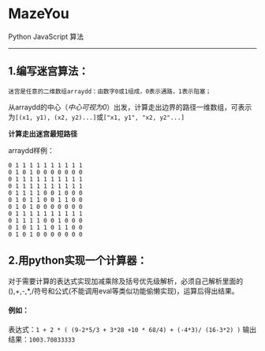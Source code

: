 ﻿# MazeYou

Python JavaScript 算法

---

## 1.编写迷宫算法：
    
    迷宫是任意的二维数组arraydd：由数字0或1组成，0表示通路，1表示阻塞；

从arraydd的中心（*中心可视为0*）出发，计算走出边界的路径一维数组，可表示为`[(x1, y1), (x2, y2)...]`或`["x1, y1", "x2, y2"...]`

**计算走出迷宫最短路径**

arraydd样例：
```
0 1 1 1 1 1 1 1 1 1 1
0 1 0 1 0 0 0 0 0 0 0
0 1 1 1 1 1 1 1 1 1 1
0 1 1 1 1 1 1 1 1 1 1
0 1 1 1 1 0 0 1 0 0 0
0 1 0 1 1 0 0 1 1 0 0
0 1 0 1 0 0 0 0 0 0 0
0 1 1 1 1 1 1 1 1 1 1
0 1 1 1 1 0 0 1 0 0 0
0 1 0 1 1 1 0 1 1 0 0
0 1 0 1 0 0 0 0 0 0 0
```

## 2.用python实现一个计算器： 
对于需要计算的表达式实现加减乘除及括号优先级解析，必须自己解析里面的(),+,-,*,/符号和公式(不能调用eval等类似功能偷懒实现)，运算后得出结果。
#### 例如：
表达式：`1 + 2 * ( (9-2*5/3 + 3*28 +10 * 68/4) + (-4*3)/ (16-3*2) )`
输出结果：`1003.70833333`

